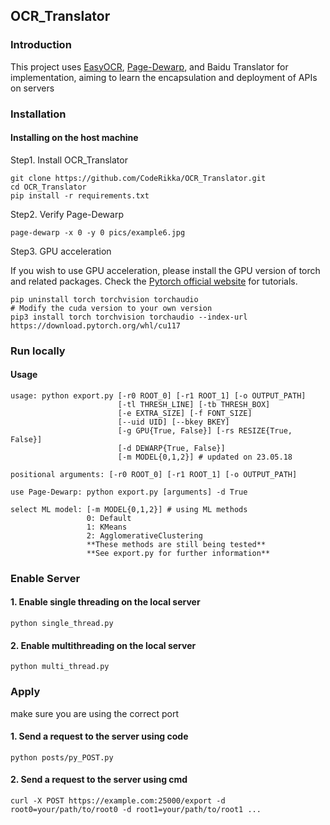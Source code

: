 ## OCR_Translator

### Introduction

This project uses [EasyOCR](https://github.com/JaidedAI/EasyOCR), [Page-Dewarp](https://github.com/lmmx/page-dewarp), and Baidu Translator for implementation, aiming to learn the encapsulation and deployment of APIs on servers

### Installation

#### Installing on the host machine
Step1. Install OCR_Translator
```
git clone https://github.com/CodeRikka/OCR_Translator.git
cd OCR_Translator
pip install -r requirements.txt
```
Step2. Verify Page-Dewarp
```
page-dewarp -x 0 -y 0 pics/example6.jpg
```
Step3. GPU acceleration

If you wish to use GPU acceleration, please install the GPU version of torch and related packages. Check the [Pytorch official website](https://pytorch.org/) for tutorials.
```
pip uninstall torch torchvision torchaudio
# Modify the cuda version to your own version
pip3 install torch torchvision torchaudio --index-url https://download.pytorch.org/whl/cu117
```
### Run locally

#### Usage
```
usage: python export.py [-r0 ROOT_0] [-r1 ROOT_1] [-o OUTPUT_PATH]
                        [-tl THRESH_LINE] [-tb THRESH_BOX]
                        [-e EXTRA_SIZE] [-f FONT_SIZE]
                        [--uid UID] [--bkey BKEY]
                        [-g GPU{True, False}] [-rs RESIZE{True, False}]
                        [-d DEWARP{True, False}]
                        [-m MODEL{0,1,2}] # updated on 23.05.18

positional arguments: [-r0 ROOT_0] [-r1 ROOT_1] [-o OUTPUT_PATH]

use Page-Dewarp: python export.py [arguments] -d True

select ML model: [-m MODEL{0,1,2}] # using ML methods
                 0: Default
                 1: KMeans
                 2: AgglomerativeClustering
                 **These methods are still being tested**
                 **See export.py for further information**
```

### Enable Server

#### 1. Enable single threading on the local server
```
python single_thread.py
```
#### 2. Enable multithreading on the local server
```
python multi_thread.py
```

### Apply

make sure you are using the correct port

#### 1. Send a request to the server using code
```
python posts/py_POST.py
```

#### 2. Send a request to the server using cmd
```
curl -X POST https://example.com:25000/export -d root0=your/path/to/root0 -d root1=your/path/to/root1 ...
```